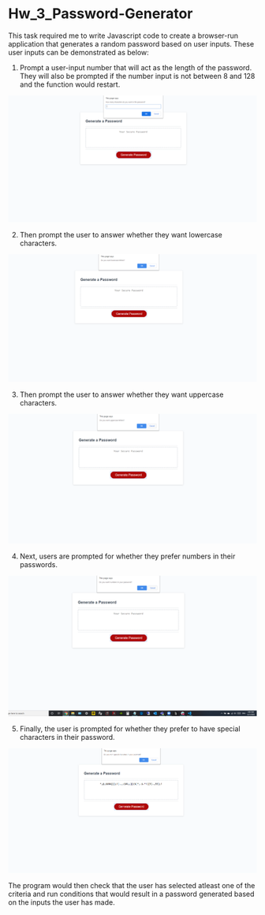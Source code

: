 # Hw_3_Password-Generator

This task required me to write Javascript code to create a browser-run application that generates a random password based on user inputs. These user inputs can be demonstrated as below:

1. Prompt a user-input number that will act as the length of the password. They will also be prompted if the number input is not between 8 and 128 and the function would restart.

![Password Length Criteria Prompt Screenshot](\assets\length.png)

2. Then prompt the user to answer whether they want lowercase characters.

![Password Lowercase Criteria Prompt Screenshot](\assets\Lowcase-Check.png)

3. Then prompt the user to answer whether they want uppercase characters.

![Password uppercase Criteria Prompt Screenshot](\assets\Uppcase-Check.png)

4. Next, users are prompted for whether they prefer numbers in their passwords.

![Password Number Criteria Prompt Screenshot](\assets\Num-Check.png)

5. Finally, the user is prompted for whether they prefer to have special characters in their password.

![Password Symbol Criteria Prompt Screenshot](\assets\Special.png)


The program would then check that the user has selected atleast one of the criteria and run conditions that would result in a password generated based on the inputs the user has made. 